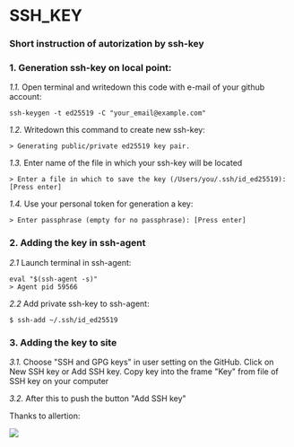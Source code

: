 # SSH_KEY #
### Short instruction of autorization by ssh-key ###

### 1. Generation ssh-key on local point: ###
_1.1._ Open terminal and writedown this code with e-mail of your github account:

    ssh-keygen -t ed25519 -C "your_email@example.com"

_1.2._ Writedown this command to create new ssh-key:

    > Generating public/private ed25519 key pair.

_1.3._ Enter name of the file in which your ssh-key will be located

    > Enter a file in which to save the key (/Users/you/.ssh/id_ed25519): [Press enter]

_1.4._ Use your personal token for generation a key:

    > Enter passphrase (empty for no passphrase): [Press enter]

### 2. Adding the key in ssh-agent
_2.1_ Launch terminal in ssh-agent:

    eval "$(ssh-agent -s)"
    > Agent pid 59566

_2.2_ Add private ssh-key to ssh-agent:

    $ ssh-add ~/.ssh/id_ed25519

### 3. Adding the key to site
_3.1._ Choose "SSH and GPG keys" in user setting on the GitHub. Click on New SSH key or Add SSH key. Copy key into the frame "Key" from file of SSH key on your computer

_3.2._ After this to push the button "Add SSH key"

Thanks to allertion:

<img src = "shrek.png">
